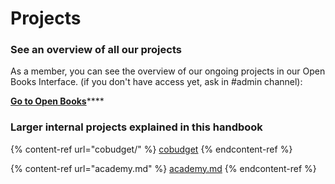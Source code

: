 # Projects

### See an overview of all our projects

&#x20;As a member, you can see the overview of our ongoing projects in our Open Books Interface. (if you don't have access yet, ask in #admin channel):

[**Go to Open Books**](https://airtable.com/appT4LEFfkKzgOJzg/pbd3xdmwPzmabA83B)****

### Larger internal projects explained in this handbook&#x20;

{% content-ref url="cobudget/" %}
[cobudget](cobudget/)
{% endcontent-ref %}

{% content-ref url="academy.md" %}
[academy.md](academy.md)
{% endcontent-ref %}
